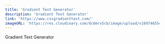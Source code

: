 ```yaml
---
title: 'Gradient Text Generator'
description: 'Gradient Text Generator'
link: 'https://www.cssgradienttext.com/'
imageURL: 'https://res.cloudinary.com/dc6mrv5cb/image/upload/v1697465543/personal-resources/css/www.cssgradienttext.com__y3ryur.png'
---
```

Gradient Text Generator